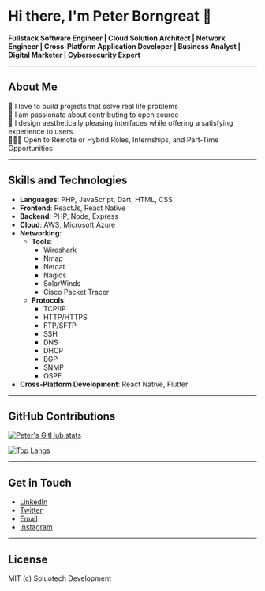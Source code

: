 # Hi there, I'm Peter Borngreat 👋

**Fullstack Software Engineer | Cloud Solution Architect | Network Engineer | Cross-Platform Application Developer | Business Analyst | Digital Marketer | Cybersecurity Expert**

---

## About Me

👀 I love to build projects that solve real life problems  
🚀 I am passionate about contributing to open source  
🙂 I design aesthetically pleasing interfaces while offering a satisfying experience to users  
🧑🏽‍💻 Open to Remote or Hybrid Roles, Internships, and Part-Time Opportunities

---

## Skills and Technologies

- **Languages**: PHP, JavaScript, Dart, HTML, CSS 
- **Frontend**: ReactJs, React Native
- **Backend**: PHP, Node, Express
- **Cloud**: AWS, Microsoft Azure
- **Networking**:
  - **Tools**:
    - Wireshark
    - Nmap
    - Netcat
    - Nagios
    - SolarWinds
    - Cisco Packet Tracer
  - **Protocols**:
    - TCP/IP
    - HTTP/HTTPS
    - FTP/SFTP
    - SSH
    - DNS
    - DHCP
    - BGP
    - SNMP
    - OSPF
- **Cross-Platform Development**: React Native, Flutter

---

## GitHub Contributions

[![Peter's GitHub stats](https://github-readme-stats.vercel.app/api?username=PipetteGh&show_icons=true&theme=radical)](https://github.com/PipetteGh)

[![Top Langs](https://github-readme-stats.vercel.app/api/top-langs/?username=PipetteGh&layout=compact&theme=radical)](https://github.com/PipetteGh)

---

## Get in Touch

- [LinkedIn](https://www.linkedin.com/in/peter-borngreat-mensah-bsc-939742168)
- [Twitter](https://twitter.com/soluotech)
- [Email](mailto:peterborngreatmensah@gmail.com)
- [Instagram](https://instagram.com/soluotech)

---

## License

MIT (c) Soluotech Development
